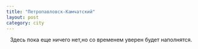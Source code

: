 ```yaml
---
title: "Петропавловск-Камчатский"
layout: post
category: city
---
```


<style>
p {
  text-align: center
}
</style>
<p>Здесь пока еще ничего нет,но со временем уверен будет наполнятся.</p> 


